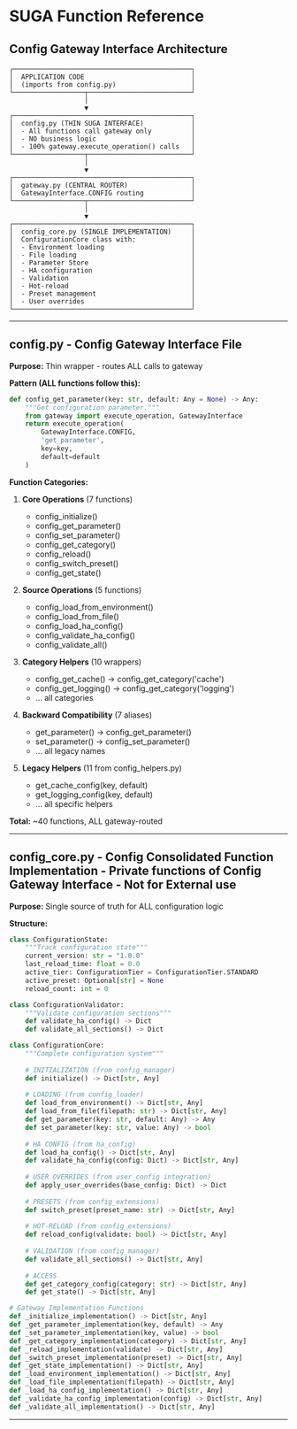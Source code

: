 # SUGA Function Reference

## Config Gateway Interface Architecture

```
┌─────────────────────────────────────────────┐
│  APPLICATION CODE                           │
│  (imports from config.py)                   │
└──────────────────┬──────────────────────────┘
                   │
                   ▼
┌─────────────────────────────────────────────┐
│  config.py (THIN SUGA INTERFACE)            │
│  - All functions call gateway only          │
│  - NO business logic                        │
│  - 100% gateway.execute_operation() calls   │
└──────────────────┬──────────────────────────┘
                   │
                   ▼
┌─────────────────────────────────────────────┐
│  gateway.py (CENTRAL ROUTER)                │
│  GatewayInterface.CONFIG routing            │
└──────────────────┬──────────────────────────┘
                   │
                   ▼
┌─────────────────────────────────────────────┐
│  config_core.py (SINGLE IMPLEMENTATION)     │
│  ConfigurationCore class with:              │
│  - Environment loading                      │
│  - File loading                             │
│  - Parameter Store                          │
│  - HA configuration                         │
│  - Validation                               │
│  - Hot-reload                               │
│  - Preset management                        │
│  - User overrides                           │
└─────────────────────────────────────────────┘
```

---

## config.py - Config Gateway Interface File

**Purpose:** Thin wrapper - routes ALL calls to gateway

**Pattern (ALL functions follow this):**
```python
def config_get_parameter(key: str, default: Any = None) -> Any:
    """Get configuration parameter."""
    from gateway import execute_operation, GatewayInterface
    return execute_operation(
        GatewayInterface.CONFIG,
        'get_parameter',
        key=key,
        default=default
    )
```

**Function Categories:**
1. **Core Operations** (7 functions)
   - config_initialize()
   - config_get_parameter()
   - config_set_parameter()
   - config_get_category()
   - config_reload()
   - config_switch_preset()
   - config_get_state()

2. **Source Operations** (5 functions)
   - config_load_from_environment()
   - config_load_from_file()
   - config_load_ha_config()
   - config_validate_ha_config()
   - config_validate_all()

3. **Category Helpers** (10 wrappers)
   - config_get_cache() → config_get_category('cache')
   - config_get_logging() → config_get_category('logging')
   - ... all categories

4. **Backward Compatibility** (7 aliases)
   - get_parameter() → config_get_parameter()
   - set_parameter() → config_set_parameter()
   - ... all legacy names

5. **Legacy Helpers** (11 from config_helpers.py)
   - get_cache_config(key, default)
   - get_logging_config(key, default)
   - ... all specific helpers

**Total:** ~40 functions, ALL gateway-routed

---

## config_core.py - Config Consolidated Function Implementation - Private functions of Config Gateway Interface - Not for External use

**Purpose:** Single source of truth for ALL configuration logic

**Structure:**
```python
class ConfigurationState:
    """Track configuration state"""
    current_version: str = "1.0.0"
    last_reload_time: float = 0.0
    active_tier: ConfigurationTier = ConfigurationTier.STANDARD
    active_preset: Optional[str] = None
    reload_count: int = 0

class ConfigurationValidator:
    """Validate configuration sections"""
    def validate_ha_config() -> Dict
    def validate_all_sections() -> Dict

class ConfigurationCore:
    """Complete configuration system"""
    
    # INITIALIZATION (from config_manager)
    def initialize() -> Dict[str, Any]
    
    # LOADING (from config_loader)
    def load_from_environment() -> Dict[str, Any]
    def load_from_file(filepath: str) -> Dict[str, Any]
    def get_parameter(key: str, default: Any) -> Any
    def set_parameter(key: str, value: Any) -> bool
    
    # HA CONFIG (from ha_config)
    def load_ha_config() -> Dict[str, Any]
    def validate_ha_config(config: Dict) -> Dict[str, Any]
    
    # USER OVERRIDES (from user_config integration)
    def apply_user_overrides(base_config: Dict) -> Dict
    
    # PRESETS (from config_extensions)
    def switch_preset(preset_name: str) -> Dict[str, Any]
    
    # HOT-RELOAD (from config_extensions)
    def reload_config(validate: bool) -> Dict[str, Any]
    
    # VALIDATION (from config_manager)
    def validate_all_sections() -> Dict[str, Any]
    
    # ACCESS
    def get_category_config(category: str) -> Dict[str, Any]
    def get_state() -> Dict[str, Any]

# Gateway Implementation Functions
def _initialize_implementation() -> Dict[str, Any]
def _get_parameter_implementation(key, default) -> Any
def _set_parameter_implementation(key, value) -> bool
def _get_category_implementation(category) -> Dict[str, Any]
def _reload_implementation(validate) -> Dict[str, Any]
def _switch_preset_implementation(preset) -> Dict[str, Any]
def _get_state_implementation() -> Dict[str, Any]
def _load_environment_implementation() -> Dict[str, Any]
def _load_file_implementation(filepath) -> Dict[str, Any]
def _load_ha_config_implementation() -> Dict[str, Any]
def _validate_ha_config_implementation(config) -> Dict[str, Any]
def _validate_all_implementation() -> Dict[str, Any]
```

---
